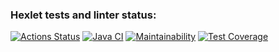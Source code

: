 ### Hexlet tests and linter status:
[![Actions Status](https://github.com/darya-strek/java-project-78/workflows/hexlet-check/badge.svg)](https://github.com/darya-strek/java-project-78/actions)
[![Java CI](https://github.com/darya-strek/java-project-78/actions/workflows/main.yml/badge.svg)](https://github.com/darya-strek/java-project-78/actions/workflows/main.yml)
[![Maintainability](https://api.codeclimate.com/v1/badges/27d412f5892a67112f5e/maintainability)](https://codeclimate.com/github/darya-strek/java-project-78/maintainability)
[![Test Coverage](https://api.codeclimate.com/v1/badges/27d412f5892a67112f5e/test_coverage)](https://codeclimate.com/github/darya-strek/java-project-78/test_coverage)